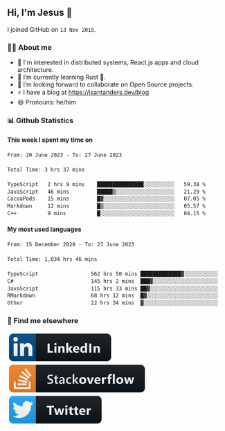 ## Hi, I'm Jesus 👋

I joined GitHub on `13 Nov 2015`.

<!-- Talking about you -->

### 👨‍💻 About me

- 👦 I'm interested in distributed systems, React.js apps and cloud architecture.
- 🌱 I’m currently learning Rust 🦀.
- 👯 I’m looking forward to collaborate on Open Source projects.
- ⚡️ I have a blog at <https://jsantanders.dev/blog>
- 😄 Pronouns: he/him

### 📊 Github Statistics

#### This week I spent my time on

<!--START_SECTION:weekly-->

```txt
From: 20 June 2023 - To: 27 June 2023

Total Time: 3 hrs 37 mins

TypeScript   2 hrs 9 mins    ███████████████░░░░░░░░░░   59.38 %
JavaScript   46 mins         █████▒░░░░░░░░░░░░░░░░░░░   21.29 %
CocoaPods    15 mins         █▓░░░░░░░░░░░░░░░░░░░░░░░   07.05 %
Markdown     12 mins         █▒░░░░░░░░░░░░░░░░░░░░░░░   05.57 %
C++          9 mins          █░░░░░░░░░░░░░░░░░░░░░░░░   04.15 %
```

<!--END_SECTION:weekly-->

#### My most used languages

<!--START_SECTION:alltime-->

```txt
From: 15 December 2020 - To: 27 June 2023

Total Time: 1,034 hrs 46 mins

TypeScript                 562 hrs 50 mins █████████████▓░░░░░░░░░░░   54.39 %
C#                         145 hrs 2 mins  ███▓░░░░░░░░░░░░░░░░░░░░░   14.02 %
JavaScript                 115 hrs 33 mins ██▓░░░░░░░░░░░░░░░░░░░░░░   11.17 %
RMarkdown                  68 hrs 12 mins  █▓░░░░░░░░░░░░░░░░░░░░░░░   06.59 %
Other                      22 hrs 34 mins  ▓░░░░░░░░░░░░░░░░░░░░░░░░   02.18 %
```

<!--END_SECTION:alltime-->

### 📢 Find me elsewhere

<p>
  <a target="_blank" href="https://linkedin.com/in/jsantanders">
    <img src="https://github.com/jsantanders/jsantanders/blob/master/img/linkedin.svg" alt="LinkedIn" style="vertical-align:top; margin:4px">
  </a>
  
  <a target="_blank" href="https://stackoverflow.com/users/7318331/jesus-santander">
    <img src="https://github.com/jsantanders/jsantanders/blob/master/img/stackoverflow.svg" alt="StackOverflow" style="vertical-align:top; margin:4px">
  </a>
  
  <a target="_blank" href="http://twitter.com/jsantanders">
    <img src="https://github.com/jsantanders/jsantanders/blob/master/img/twitter.svg" alt="Twitter" style="vertical-align:top; margin:4px">
  </a>
</p>
